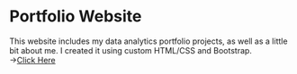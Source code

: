 # Portfolio Website
 
This website includes my data analytics portfolio projects, as well as a little bit about me. I created it using custom HTML/CSS and Bootstrap. 
<br> -><a href="https://sarah-h1125.github.io/Portfolio-Website/#">Click Here</a> 
